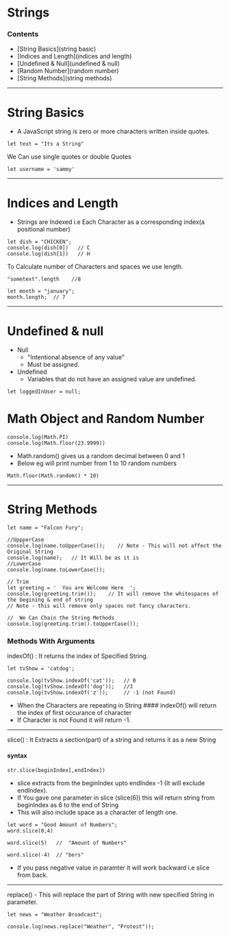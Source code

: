 # Strings 

### Contents
  - [String Basics](string basic)
  - [Indices and Length](indices and length)
  - [Undefined & Null](undefined & null)
  - [Random Number](random number)
  - [String Methods](string methods)


---
# String Basics

- A JavaScript string is zero or more characters written inside quotes.
```
let text = "Its a String"
```
We Can use single quotes or double Quotes
```
let username = 'sammy'
```
---
# Indices and Length

- Strings are Indexed i.e Each Character as a corresponding index(a positional number) 
```
let dish = "CHICKEN";
console.log(dish[0])   // C
console.log(dish[1])   // H 
```
To Calculate number of Characters and spaces we use length.
```
"sometext".length    //8

let month = "january";
month.length;  // 7
```
---
# Undefined & null
- Null 
  - "Intentional absence of any value"
  - Must be assigned.
- Undefined
  - Variables that do not have an assigned value are undefined.


```
let loggedInUser = null;   
```

# Math Object and Random Number

```
console.log(Math.PI)
console.log(Math.floor(23.9999))

```
- Math.random() gives us a random decimal between 0 and 1
- Below eg will print number from 1 to 10 random numbers
```
Math.floor(Math.random() * 10)  
```

---
# String Methods

```
let name = "Falcon Fury";

//UppperCase
console.log(name.toUpperCase());    // Note - This will not affect the Original String
console.log(name);   // It Will be as it is 
//LowerCase 
console.log(name.toLowerCase());

// Trim 
let greeting = '  You are Welcome Here  ';
console.log(greeting.trim());    // It will remove the whitespaces of the begining & end of string
// Note - this will remove only spaces not fancy characters.

//  We Can Chain the String Methods 
console.log(greeting.trim().toUpperCase());

```

### Methods With Arguments

indexOf() : It returns the index of Specified String.

```
let tvShow = 'catdog';

console.log(tvShow.indexOf('cat'));   // 0
console.log(tvShow.indexOf('dog'));   //3
console.log(tvShow.indexOf('z'));     // -1 (not Found)  
```
- When the Characters are repeating in String #### indexOf() will return the index of first occurance of character 
- If Character is not Found it will return -1.
---
 slice() : It Extracts a section(part) of a string and returns it as a new String
 
 #### syntax
 ```
 str.slice(beginIndex[,endIndex])
 ```
 - slice extracts from the beginIndex upto endIndex -1 (It will exclude endIndex).
 - If You gave one parameter in slice (slice(6)) this will return string from beginIndex as 6 to the end of String
 - This will also include space as a character of length one.
 ```
 let word = "Good Amount of Numbers";
 word.slice(0,4)
 
 word.slice(5)   //  "Amount of Numbers"
 
 word.slice(-4)  // "bers"
 ```
 - If you pass negative value in paramter it will work backward i.e slice from back.

---
replace() - This will replace the part of String with new specified String in parameter.
```
let news = "Weather Broadcast";

console.log(news.replace("Weather", "Protest"));
```
 
 


